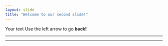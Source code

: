 ```yaml
---
layout: slide
title: "Welcome to our second slide!"
---
```

Your text
Use the left arrow to go **back!**
***
***
